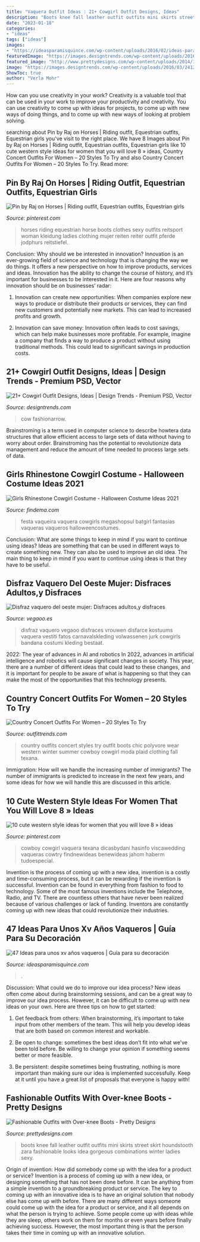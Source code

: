 ```yaml
---
title: "Vaquera Outfit Ideas : 21+ Cowgirl Outfit Designs, Ideas"
description: "Boots knee fall leather outfit outfits mini skirts street skirt houndstooth zara fashionable looks idea gorgeous combinations winter ladies sexy"
date: "2023-01-18"
categories:
- "ideas"
tags: ["ideas"]
images:
- "https://ideasparamisquince.com/wp-content/uploads/2016/02/ideas-para-fiesta-de-quinceanera-vaquera-19-1.jpg"
featuredImage: "https://images.designtrends.com/wp-content/uploads/2016/03/24121316/Awesome-Cowgirl-Outfit.jpg"
featured_image: "http://www.prettydesigns.com/wp-content/uploads/2014/10/Gorgeous-Fall-Outfit-Idea-with-Over-Knee-Boots.jpg"
image: "https://images.designtrends.com/wp-content/uploads/2016/03/24121316/Awesome-Cowgirl-Outfit.jpg"
ShowToc: true
author: "Verla Mohr"
---
```



How can you use creativity in your work?
Creativity is a valuable tool that can be used in your work to improve your productivity and creativity. You can use creativity to come up with ideas for projects, to come up with new ways of doing things, and to come up with new ways of looking at problem solving.

	

		
searching about Pin by Raj on Horses | Riding outfit, Equestrian outfits, Equestrian girls you've visit to the right place. We have 8 Images about Pin by Raj on Horses | Riding outfit, Equestrian outfits, Equestrian girls like 10 cute western style ideas for women that you will love 8 » ideas, Country Concert Outfits For Women – 20 Styles To Try and also Country Concert Outfits For Women – 20 Styles To Try. Read more:
		
    
## Pin By Raj On Horses | Riding Outfit, Equestrian Outfits, Equestrian Girls

<img loading=lazy src="https://i.pinimg.com/736x/5f/14/39/5f1439cc0311d4588a4fcc20cf23bd23.jpg" onerror="this.onerror=null;this.src='https://tse4.mm.bing.net/th?id=OIP.EZ2XkiAwheUKNPvtdTox-wDpEL&amp;pid=15.1';" alt="Pin by Raj on Horses | Riding outfit, Equestrian outfits, Equestrian girls">

_Source: pinterest.com_

>horses riding equestrian horse boots clothes sexy outfits reitsport woman kleidung ladies clothing mujer reiten reiter outfit pferde jodphurs reitstiefel. 

	

Conclusion: Why should we be interested in innovation?
Innovation is an ever-growing field of science and technology that is changing the way we do things. It offers a new perspective on how to improve products, services and ideas. Innovation has the ability to change the course of history, and it’s important for businesses to be interested in it. Here are four reasons why innovation should be on businesses’ radar:
1) Innovation can create new opportunities: When companies explore new ways to produce or distribute their products or services, they can find new customers and potentially new markets. This can lead to increased profits and growth.

2) Innovation can save money: Innovation often leads to cost savings, which can help make businesses more profitable. For example, imagine a company that finds a way to produce a product without using traditional methods. This could lead to significant savings in production costs.

    
## 21+ Cowgirl Outfit Designs, Ideas | Design Trends - Premium PSD, Vector

<img loading=lazy src="https://images.designtrends.com/wp-content/uploads/2016/03/24121316/Awesome-Cowgirl-Outfit.jpg" onerror="this.onerror=null;this.src='https://tse1.mm.bing.net/th?id=OIP.ViDfDcHt_IFfGL6KjaD8fwHaHa&amp;pid=15.1';" alt="21+ Cowgirl Outfit Designs, Ideas | Design Trends - Premium PSD, Vector">

_Source: designtrends.com_

>cow fashionarrow. 

	

Brainstroming is a term used in computer science to describe howtera data structures that allow efficient access to large sets of data without having to worry about order. Brainstroming has the potential to revolutionize data management and reduce the amount of time needed to process large sets of data.

    
## Girls Rhinestone Cowgirl Costume - Halloween Costume Ideas 2021

<img loading=lazy src="https://findema.com/wp-content/uploads/2014/10/halloween_20144545.jpg" onerror="this.onerror=null;this.src='https://tse4.mm.bing.net/th?id=OIP.XFCm4ci1UezMgJjDZd_hNQHaKl&amp;pid=15.1';" alt="Girls Rhinestone Cowgirl Costume - Halloween Costume Ideas 2021">

_Source: findema.com_

>festa vaqueira vaquera cowgirls megashopsul batgirl fantasias vaqueras vaqueros halloweencostumes. 

	

Conclusion: What are some things to keep in mind if you want to continue using ideas?
Ideas are something that can be used in different ways to create something new. They can also be used to improve an old idea. The main thing to keep in mind if you want to continue using ideas is that they have to be useful.

    
## Disfraz Vaquero Del Oeste Mujer: Disfraces Adultos,y Disfraces

<img loading=lazy src="https://cdn.vegaoo.es/images/rep_art/gra/229/6/229608/disfraz-vaquero-del-oeste-mujer.jpg" onerror="this.onerror=null;this.src='https://tse2.mm.bing.net/th?id=OIP.RLIXYYXlVyqnVOwx2rH7OAHaM-&amp;pid=15.1';" alt="Disfraz vaquero del oeste mujer: Disfraces adultos,y disfraces">

_Source: vegaoo.es_

>disfraz vaquero vegaoo disfraces vrouwen disfarce kostuums vaquera vestiti fatos carnavalskleding volwassenen jurk cowgirls bandana costumi kleding bestaat. 

	

2022: The year of advances in AI and robotics
In 2022, advances in artificial intelligence and robotics will cause significant changes in society. This year, there are a number of different ideas that could lead to these changes, and it is important for people to be aware of what is happening so that they can make the most of the opportunities that this technology presents.

    
## Country Concert Outfits For Women – 20 Styles To Try

<img loading=lazy src="http://www.outfittrends.com/wp-content/uploads/2016/07/f1bb6ca76c1b20fefe2881337664c855.jpg" onerror="this.onerror=null;this.src='https://tse3.mm.bing.net/th?id=OIP.lUIqh2NlSMPqudOuw8E08AHaKh&amp;pid=15.1';" alt="Country Concert Outfits For Women – 20 Styles To Try">

_Source: outfittrends.com_

>country outfits concert styles try outfit boots chic polyvore wear western winter summer cowboy cowgirl moda plaid clothing fall texana. 

	

Immigration: How will we handle the increasing number of immigrants?
The number of immigrants is predicted to increase in the next few years, and some ideas for how we will handle this are discussed in this article.

    
## 10 Cute Western Style Ideas For Women That You Will Love 8 » Ideas

<img loading=lazy src="https://i.pinimg.com/736x/94/0d/18/940d180e00fb86b14ff5b1cbf396c595.jpg" onerror="this.onerror=null;this.src='https://tse3.mm.bing.net/th?id=OIP.h79DdQRPIfTNDR4E2ewbVAHaLH&amp;pid=15.1';" alt="10 cute western style ideas for women that you will love 8 » ideas">

_Source: pinterest.com_

>cowboy cowgirl vaquera texana dicasbydani hasinfo viscawedding vaqueras cowtry findnewideas benewideas jahom haberm tudoespecial. 

	

Invention is the process of coming up with a new idea, invention is a costly and time-consuming process, but it can be rewarding if the invention is successful. Invention can be found in everything from fashion to food to technology. Some of the most famous inventions include the Telephone, Radio, and TV. There are countless others that have never been realized because of various challenges or lack of funding. Inventors are constantly coming up with new ideas that could revolutionize their industries.

    
## 47 Ideas Para Unos Xv Años Vaqueros | Guía Para Su Decoración

<img loading=lazy src="https://ideasparamisquince.com/wp-content/uploads/2016/02/ideas-para-fiesta-de-quinceanera-vaquera-19-1.jpg" onerror="this.onerror=null;this.src='https://tse2.mm.bing.net/th?id=OIP.Kd4YCeqNCbWQUuERYPq1NwAAAA&amp;pid=15.1';" alt="47 Ideas para unos xv años vaqueros | Guía para su decoración">

_Source: ideasparamisquince.com_

>. 

	

Discussion: What could we do to improve our idea process?
New ideas often come about during brainstorming sessions, and can be a great way to improve our idea process. However, it can be difficult to come up with new ideas on your own. Here are three tips on how to get started:
1. Get feedback from others: When brainstorming, it’s important to take input from other members of the team. This will help you develop ideas that are both based on common interest and workable.

2. Be open to change: sometimes the best ideas don’t fit into what we’ve been told before. Be willing to change your opinion if something seems better or more feasible.

3. Be persistent: despite sometimes being frustrating, nothing is more important than making sure our idea is implemented successfully. Keep at it until you have a great list of proposals that everyone is happy with!

    
## Fashionable Outfits With Over-knee Boots - Pretty Designs

<img loading=lazy src="http://www.prettydesigns.com/wp-content/uploads/2014/10/Gorgeous-Fall-Outfit-Idea-with-Over-Knee-Boots.jpg" onerror="this.onerror=null;this.src='https://tse3.mm.bing.net/th?id=OIP.ORPRV6Y87GSIHhr3sm36mQHaK2&amp;pid=15.1';" alt="Fashionable Outfits with Over-knee Boots - Pretty Designs">

_Source: prettydesigns.com_

>boots knee fall leather outfit outfits mini skirts street skirt houndstooth zara fashionable looks idea gorgeous combinations winter ladies sexy. 

	

Origin of invention: How did somebody come up with the idea for a product or service?
Invention is a process of coming up with a new idea, or designing something that has not been done before. It can be anything from a simple invention to a groundbreaking product or service. The key to coming up with an innovative idea is to have an original solution that nobody else has come up with before. There are many different ways someone could come up with the idea for a product or service, and it all depends on what the person is trying to achieve. Some people come up with ideas while they are sleep, others work on them for months or even years before finally achieving success. However, the most important thing is that the person takes their time in coming up with an innovative solution.

